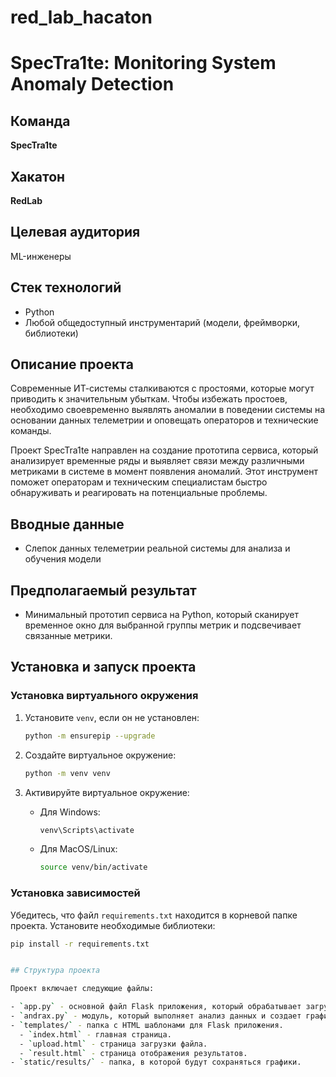 # red_lab_hacaton

# SpecTra1te: Monitoring System Anomaly Detection

## Команда
**SpecTra1te**

## Хакатон
**RedLab**

## Целевая аудитория
ML-инженеры

## Стек технологий
- Python
- Любой общедоступный инструментарий (модели, фреймворки, библиотеки)

## Описание проекта
Современные ИТ-системы сталкиваются с простоями, которые могут приводить к значительным убыткам. Чтобы избежать простоев, необходимо своевременно выявлять аномалии в поведении системы на основании данных телеметрии и оповещать операторов и технические команды.

Проект SpecTra1te направлен на создание прототипа сервиса, который анализирует временные ряды и выявляет связи между различными метриками в системе в момент появления аномалий. Этот инструмент поможет операторам и техническим специалистам быстро обнаруживать и реагировать на потенциальные проблемы.

## Вводные данные
- Слепок данных телеметрии реальной системы для анализа и обучения модели

## Предполагаемый результат
- Минимальный прототип сервиса на Python, который сканирует временное окно для выбранной группы метрик и подсвечивает связанные метрики.

## Установка и запуск проекта

### Установка виртуального окружения

1. Установите `venv`, если он не установлен:
    ```sh
    python -m ensurepip --upgrade
    ```

2. Создайте виртуальное окружение:
    ```sh
    python -m venv venv
    ```

3. Активируйте виртуальное окружение:

    - Для Windows:
        ```sh
        venv\Scripts\activate
        ```
    - Для MacOS/Linux:
        ```sh
        source venv/bin/activate
        ```

### Установка зависимостей
Убедитесь, что файл `requirements.txt` находится в корневой папке проекта. Установите необходимые библиотеки:

```sh
pip install -r requirements.txt


## Структура проекта

Проект включает следующие файлы:

- `app.py` - основной файл Flask приложения, который обрабатывает загрузку файлов, выполняет анализ данных и отображает результаты.
- `andrax.py` - модуль, который выполняет анализ данных и создает графики.
- `templates/` - папка с HTML шаблонами для Flask приложения.
  - `index.html` - главная страница.
  - `upload.html` - страница загрузки файла.
  - `result.html` - страница отображения результатов.
- `static/results/` - папка, в которой будут сохраняться графики.

